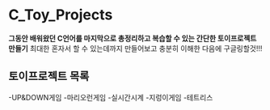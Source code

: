 # C_Toy_Projects

**그동안 배워왔던 C언어를 마지막으로 총정리하고 복습할 수 있는 간단한 토이프로젝트 만들기**
최대한 혼자서 할 수 있는데까지 만들어보고 충분히 이해한 다음에 구글링할것!!!

## 토이프로젝트 목록
-UP&DOWN게임
-마리오런게임
-실시간시계
-지렁이게임
-테트리스
